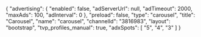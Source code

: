 {
    "advertising": {
        "enabled": false,
        "adServerUrl": null,
        "adTimeout": 2000,
        "maxAds": 100,
        "adInterval": 0
    },
    "preload": false,
    "type": "carousel",
    "title": "Carousel",
    "name": "carousel",
    "channelId": "3816983",
    "layout": "bootstrap",
    "tvp_profiles_manual": true,
    "adxSpots": [
        "5",
        "4",
        "3"
    ]
}